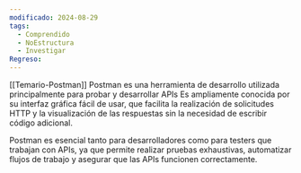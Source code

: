 ```yaml
---
modificado: 2024-08-29
tags:
  - Comprendido
  - NoEstructura
  - Investigar
Regreso:
---
```

[[Temario-Postman]]
Postman es una herramienta de desarrollo utilizada principalmente para probar y desarrollar APIs
Es ampliamente conocida por su interfaz gráfica fácil de usar, que facilita la realización de solicitudes HTTP y la visualización de las respuestas sin la necesidad de escribir código adicional.

Postman es esencial tanto para desarrolladores como para testers que trabajan con APIs, ya que permite realizar pruebas exhaustivas, automatizar flujos de trabajo y asegurar que las APIs funcionen correctamente.
